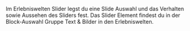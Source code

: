 Im Erlebniswelten Slider legst du eine Slide Auswahl und das Verhalten sowie Aussehen des Sliders fest. Das Slider Element findest du in der Block-Auswahl Gruppe Text & Bilder in den Erlebniswelten.